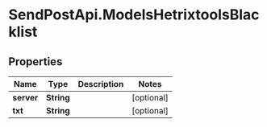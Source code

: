 # SendPostApi.ModelsHetrixtoolsBlacklist

## Properties
Name | Type | Description | Notes
------------ | ------------- | ------------- | -------------
**server** | **String** |  | [optional] 
**txt** | **String** |  | [optional] 


